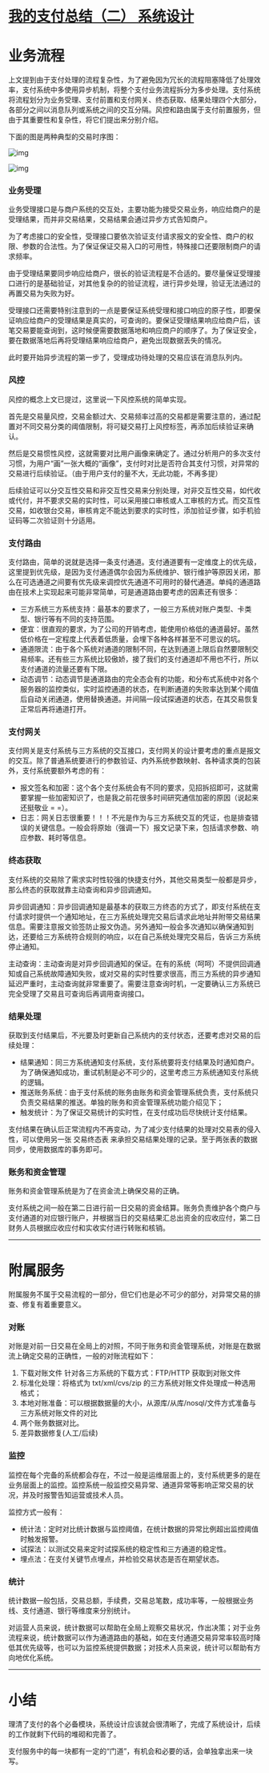 # [我的支付总结（二） 系统设计](https://www.cnblogs.com/zhenbianshu/p/6664379.html)

# 业务流程

上文提到由于支付处理的流程复杂性，为了避免因为冗长的流程阻塞降低了处理效率，支付系统中多使用异步机制，将整个支付业务流程拆分为多步处理。支付系统将流程划分为业务受理、支付前置和支付网关、终态获取、结果处理四个大部分，各部分之间以消息队列或系统之间的交互分隔。风控和路由属于支付前置服务，但由于其重要性和复杂性，将它们提出来分别介绍。

下面的图是两种典型的交易时序图：

![img](C:/Users/RMD-JX/Documents/%E7%9F%A5%E8%AF%86%E7%AE%A1%E7%90%86/%E8%AE%BE%E8%AE%A1%E6%96%87%E6%A1%A3%E6%A8%A1%E6%9D%BF/%E6%88%91%E7%9A%84%E6%94%AF%E4%BB%98%E6%80%BB%E7%BB%93%EF%BC%88%E4%BA%8C%EF%BC%89%20%E7%B3%BB%E7%BB%9F%E8%AE%BE%E8%AE%A1.assets/819496-20170404101109582-1569613203.png)

![img](C:/Users/RMD-JX/Documents/%E7%9F%A5%E8%AF%86%E7%AE%A1%E7%90%86/%E8%AE%BE%E8%AE%A1%E6%96%87%E6%A1%A3%E6%A8%A1%E6%9D%BF/%E6%88%91%E7%9A%84%E6%94%AF%E4%BB%98%E6%80%BB%E7%BB%93%EF%BC%88%E4%BA%8C%EF%BC%89%20%E7%B3%BB%E7%BB%9F%E8%AE%BE%E8%AE%A1.assets/819496-20170404101122753-1779560576.png)

### 业务受理

业务受理接口是与商户系统的交互处，主要功能为接受交易业务，响应给商户的是受理结果，而并非交易结果，交易结果会通过异步方式告知商户。

为了考虑接口的安全性，受理接口要依次验证支付请求报文的安全性、商户的权限、参数的合法性。为了保证保证交易入口的可用性，特殊接口还要限制商户的请求频率。

由于受理结果要同步响应给商户，很长的验证流程是不合适的。要尽量保证受理接口进行的是基础验证，对其他复杂的的验证流程，进行异步处理，验证无法通过的再置交易为失败为好。

受理接口还需要特别注意到的一点是要保证系统受理和接口响应的原子性，即要保证响应给商户的受理结果是真实的，可查询的。要保证受理结果响应给商户后，该笔交易要能查询到，这时候便需要数据落地和响应商户的顺序了。为了保证安全，要在数据落地后再将受理结果响应给商户，避免出现数据丢失的情况。

此时要开始异步流程的第一步了，受理成功待处理的交易应该在消息队列内。

### 风控

风控的概念上文已提过，这里说一下风控系统的简单实现。

首先是交易量风控，交易金额过大、交易频率过高的交易都是需要注意的，通过配置对不同交易分类的阈值限制，将可疑交易打上风控标签，再添加后续验证来确认。

然后是交易惯性风控，这就需要对比用户画像来确定了。通过分析用户的多次支付习惯，为用户“画”一张大概的“画像”，支付时对比是否符合其支付习惯，对异常的交易进行后续验证。（由于用户支付的量不大，无此功能，不再多提）

后续验证可以分交互性交易和非交互性交易来分别处理，对非交互性交易，如代收或代付，并不要求交易的实时性，可以采用接口审核或人工审核的方式。而交互性交易，如收银台交易，审核肯定不能达到要求的实时性，添加验证步骤，如手机验证码等二次验证则十分适用。

### 支付路由

支付路由，简单的说就是选择一条支付通道。支付通道要有一定维度上的优先级，这里提到优先级，是因为支付通道偶尔会因为系统维护、银行维护等原因关闭，那么在可选通道之间要有优先级来调控优先通道不可用时的替代通道。单纯的通道路由在技术上实现起来可能非常简单，可是通道路由要考虑的因素还有很多：

- 三方系统三方系统支持：最基本的要求了，一般三方系统对账户类型、卡类型、银行等有不同的支持范围。
- 便宜：很直观的要求，为了公司的开销考虑，能使用价格低的通道最好。虽然低价格在一定程度上代表着低质量，会埋下各种各样甚至不可思议的坑。
- 通道限流：由于各个系统对通道的限制不同，在达到通道上限后自然要限制交易频率。还有些三方系统比较傲娇，接了我们的支付通道却不用也不行，所以支付通道的流量还要有下限。
- 动态调节：动态调节是通道路由的完全态会有的功能，和分布式系统中对各个服务器的监控类似，实时监控通道的状态，在判断通道的失败率达到某个阈值后自动关闭通道，使用替换通道。并间隔一段试探通道的状态，在其交易恢复正常后再将通道打开。

### 支付网关

支付网关是支付系统与三方系统的交互接口，支付网关的设计要考虑的重点是报文的交互。除了普通系统要进行的参数验证、内外系统参数映射、各种请求类的包装外，支付系统要额外考虑的有：

- 报文签名和加密：这个各个支付系统会有不同的要求，见招拆招即可，这就需要掌握一些加密知识了，也是我之前花很多时间研究通信加密的原因（说起来还挺敬业 = =）。
- 日志：网关日志很重要！！！不光是作为与三方系统交互的凭证，也是排查错误的关键信息。一般会将原始（强调一下）报文记录下来，包括请求参数、响应参数、耗时等信息。

### 终态获取

支付系统的交易除了需求实时性较强的快捷支付外，其他交易类型一般都是异步，那么终态的获取就靠主动查询和异步回调通知。

异步回调通知：异步回调通知是最基本的获取三方终态的方式了，即支付系统在支付请求时提供一个通知地址，在三方系统处理完交易后请求此地址并附带交易结果信息。需要注意报文验签防止报文伪造。另外通知一般会多次通知以确保通知到达，还要给三方系统符合规则的响应，以在自己系统处理完交易后，告诉三方系统停止通知。

主动查询：主动查询是对异步回调通知的保证。在有的系统（呵呵）不提供回调通知或自己系统故障通知失败，或对交易的实时性要求很高，而三方系统的异步通知延迟严重时，主动查询就非常重要了。需要注意查询时机，一定要确认三方系统已完全受理了交易且可查询后再调用查询接口。

### 结果处理

获取到支付结果后，不光要及时更新自己系统内的支付状态，还要考虑对交易的后续处理：

- 结果通知：同三方系统通知支付系统，支付系统要将支付结果及时通知商户。为了确保通知成功，重试机制是必不可少的，这里考虑三方系统通知支付系统的逻辑。
- 推送账务系统：由于支付系统的账务由账务和资金管理系统负责，支付系统只负责交易结果的推送。单独的账务和资金管理系统功能介绍见下；
- 触发统计：为了保证交易统计的实时性，在支付成功后尽快统计支付结果。

支付结果在确认后正常流程内不再变动，为了减少支付结果的处理对交易表的侵入性，可以使用另一张 交易终态表 来承担交易结果处理的记录。至于两张表的数据同步，使用数据库的事务即可。

### 账务和资金管理

账务和资金管理系统是为了在资金流上确保交易的正确。

支付系统之间一般在第二日进行前一日交易的资金结算。账务负责维护各个商户与支付通道的对应银行账户，并根据当日的交易结果汇总出资金的应收应付，第二日财务人员根据应收应付和实收实付进行转账和核销。

------

# 附属服务

附属服务不属于交易流程的一部分，但它们也是必不可少的部分，对异常交易的排查、修复有着重要意义。

### 对账

对账是对前一日交易在全局上的对照，不同于账务和资金管理系统，对账是在数据流上确定交易的正确性，一般的对账流程如下：

1. 下载对账文件 针对各三方系统的下载方式：FTP/HTTP 获取到对账文件
2. 标准化处理：将格式为 txt/xml/cvs/zip 的三方系统对账文件处理成一种选用格式；
3. 本地对账准备：可以根据数据量的大小，从源库/从库/nosql/文件方式准备与三方系统对账文件的对比
4. 两个账务数据对比。
5. 差异数据修复(人工/后续)

### 监控

监控在每个完备的系统都会存在，不过一般是运维层面上的，支付系统更多的是在业务层面上的监控。监控系统一般监控交易异常、通道异常等影响正常交易的状况，并及时报警告知运营或技术人员。

监控方式一般有：

- 统计法：定时对比统计数据与监控阈值，在统计数据的异常比例超出监控阈值时触发报警。
- 试探法：以测试交易来定时试探系统的稳定性和三方通道的稳定性。
- 埋点法：在支付关键节点埋点，并检验交易状态是否在期望状态。

### 统计

统计数据一般包括，交易总额，手续费，交易总笔数，成功率等，一般根据业务线、支付通道、银行等维度来分别统计。

对运营人员来说，统计数据可以帮助在全局上观察交易状况，作出决策；对于业务流程来说，统计数据可以作为通道路由的基础，如在支付通道交易异常率较高时降低其优先级等，也可以为监控系统提供数据；对技术人员来说，统计可以帮助有方向地优化系统。

------

# 小结

理清了支付的各个必备模块，系统设计应该就会很清晰了，完成了系统设计，后续的工作就剩下代码的堆砌和完善了。

支付服务中的每一块都有一定的“门道”，有机会和必要的话，会单独拿出来一块写。